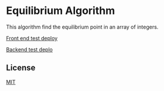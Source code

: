 # Equilibrium Algorithm

This algorithm find the equilibrium point in an array of integers.

[Front end test deploy](https://tests-c624c.web.app)

[Backend test deplo](https://www.pythonanywhere.com/user/nesspo)

## License
[MIT](https://choosealicense.com/licenses/mit/)
